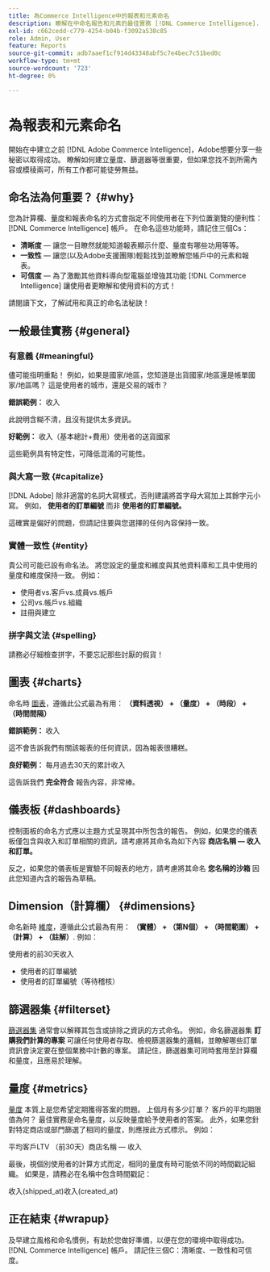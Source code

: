 ```yaml
---
title: 為Commerce Intelligence中的報表和元素命名
description: 瞭解在中命名報告和元素的最佳實務 [!DNL Commerce Intelligence].
exl-id: c662cedd-c779-4254-b04b-f3092a538c85
role: Admin, User
feature: Reports
source-git-commit: adb7aaef1cf914d43348abf5c7e4bec7c51bed0c
workflow-type: tm+mt
source-wordcount: '723'
ht-degree: 0%

---
```


# 為報表和元素命名

開始在中建立之前 [!DNL Adobe Commerce Intelligence]，Adobe想要分享一些秘密以取得成功。 瞭解如何建立量度、篩選器等很重要，但如果您找不到所需內容或模稜兩可，所有工作都可能徒勞無益。

## 命名法為何重要？ {#why}

您為計算欄、量度和報表命名的方式會指定不同使用者在下列位置瀏覽的便利性： [!DNL Commerce Intelligence] 帳戶。 在命名這些功能時，請記住三個Cs：

* **清晰度**  — 讓您一目瞭然就能知道報表顯示什麼、量度有哪些功用等等。
* **一致性**  — 讓您(以及Adobe支援團隊)輕鬆找到並瞭解您帳戶中的元素和報表。
* **可信度**  — 為了激勵其他資料導向型電腦並增強其功能 [!DNL Commerce Intelligence] 讓使用者更瞭解和使用資料的方式！

請閱讀下文，了解試用和真正的命名法秘訣！

## 一般最佳實務 {#general}

### 有意義 {#meaningful}

儘可能指明重點！ 例如，如果是國家/地區，您知道是出貨國家/地區還是帳單國家/地區嗎？ 這是使用者的城市，還是交易的城市？

**錯誤範例：**
收入

此說明含糊不清，且沒有提供太多資訊。

**好範例：**
收入（基本總計+費用）使用者的送貨國家

這些範例具有特定性，可降低混淆的可能性。

### 與大寫一致 {#capitalize}

[!DNL Adobe] 除非適當的名詞大寫樣式，否則建議將首字母大寫加上其餘字元小寫。 例如， **使用者的訂單編號** 而非 **使用者的訂單編號。**

這確實是偏好的問題，但請記住要與您選擇的任何內容保持一致。

### 實體一致性 {#entity}

貴公司可能已設有命名法。 將您設定的量度和維度與其他資料庫和工具中使用的量度和維度保持一致。 例如：

* 使用者vs.客戶vs.成員vs.帳戶
* 公司vs.帳戶vs.組織
* 註冊與建立

### 拼字與文法 {#spelling}

請務必仔細檢查拼字，不要忘記那些討厭的假貨！

## 圖表 {#charts}

命名時 [圖表](../tutorials/using-visual-report-builder.md)，遵循此公式最為有用： **（資料透視） + （量度） + （時段） + （時間間隔）**

**錯誤範例：**
收入

這不會告訴我們有關該報表的任何資訊，因為報表很糟糕。

**良好範例：**
每月過去30天的累計收入

這告訴我們 **完全符合** 報告內容，非常棒。

## 儀表板 {#dashboards}

控制面板的命名方式應以主題方式呈現其中所包含的報告。 例如，如果您的儀表板僅包含與收入和訂單相關的資訊，請考慮將其命名為如下內容 **商店名稱 — 收入和訂單。**

反之，如果您的儀表板是實驗不同報表的地方，請考慮將其命名 **您名稱的沙箱** 因此您知道內含的報告為草稿。

## Dimension（計算欄） {#dimensions}

命名新時 [維度](../data-analyst/data-warehouse-mgr/creating-calculated-columns.md)，遵循此公式最為有用： **（實體） + （第N個） + （時間範圍） + （計算） + （註解）**. 例如：

使用者的前30天收入
* 使用者的訂單編號
* 使用者的訂單編號（等待稽核）

## 篩選器集 {#filterset}

[篩選器集](../data-user/reports/ess-manage-data-filters.md) 通常會以解釋其包含或排除之資訊的方式命名。 例如，命名篩選器集 **訂購我們計算的專案** 可讓任何使用者存取、檢視篩選器集的邏輯，並瞭解哪些訂單資訊會決定要在整個業務中計數的專案。 請記住，篩選器集可同時套用至計算欄和量度，且應易於理解。

## 量度 {#metrics}

[量度](../data-user/reports/ess-manage-data-metrics.md) 本質上是您希望定期獲得答案的問題。 上個月有多少訂單？ 客戶的平均期限值為何？ 最佳實務是命名量度，以反映量度給予使用者的答案。 此外，如果您針對特定商店或部門篩選了相同的量度，則應按此方式標示。 例如：

平均客戶LTV （前30天）商店名稱 — 收入

最後，視個別使用者的計算方式而定，相同的量度有時可能依不同的時間戳記組織。 如果是，請務必在名稱中包含時間戳記：

收入(shipped\_at)收入(created\_at)

## 正在結束 {#wrapup}

及早建立風格和命名慣例，有助於您做好準備，以便在您的環境中取得成功。 [!DNL Commerce Intelligence] 帳戶。 請記住三個C：清晰度、一致性和可信度。

